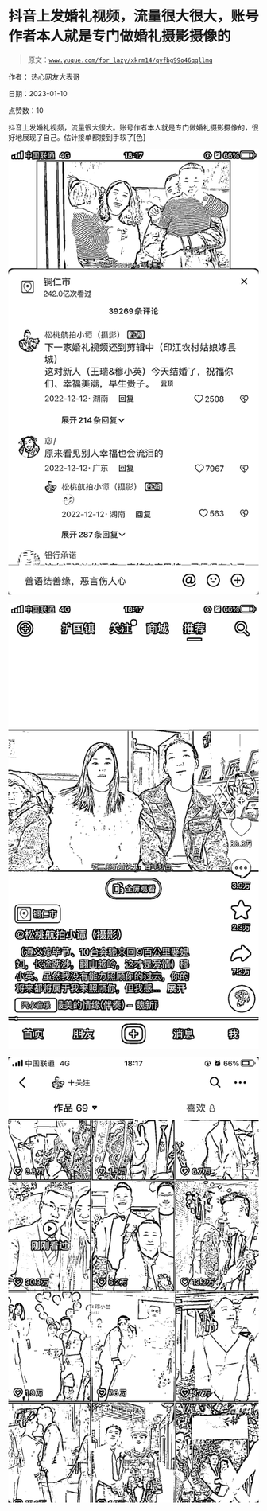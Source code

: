 # 抖音上发婚礼视频，流量很大很大，账号作者本人就是专门做婚礼摄影摄像的

> 原文：[`www.yuque.com/for_lazy/xkrm14/qvfbg99o46qqllmq`](https://www.yuque.com/for_lazy/xkrm14/qvfbg99o46qqllmq)

作者： 热心网友大表哥 

日期：2023-01-10 

点赞数：10 

抖音上发婚礼视频，流量很大很大。账号作者本人就是专门做婚礼摄影摄像的，很好地展现了自己。估计接单都接到手软了[色] 

![](img/eed30d6f18695cc7e8e13763d5b5b20d.png) 

![](img/6baa6f11345d632fe24390ffe87d1499.png) 

![](img/65e6ddb157d9a44682aa6b82ae11cdf3.png) 

